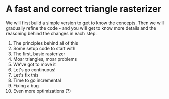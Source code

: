 # A fast and correct triangle rasterizer

We will first build a simple version to get to know the concepts. Then we will gradually refine the code - and you will get to know more details and the reasoning behind the changes in each step.

1. The principles behind all of this
2. Some setup code to start with
3. The first, basic rasterizer
4. Moar triangles, moar problems
5. We've got to move it
6. Let's go continuous!
7. Let's fix this
8. Time to go incremental
9. Fixing a bug
10. Even more optimizations (?)
